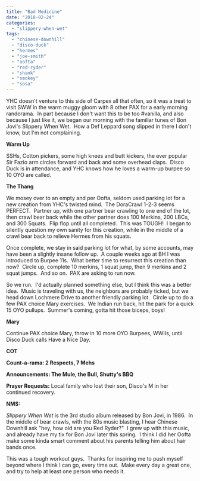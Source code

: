 ```yaml
---
title: "Bad Medicine"
date: "2018-02-24"
categories: 
  - "slippery-when-wet"
tags: 
  - "chinese-downhill"
  - "disco-duck"
  - "hermes"
  - "joe-smith"
  - "oofta"
  - "red-ryder"
  - "shank"
  - "smokey"
  - "sosa"
---
```


YHC doesn't venture to this side of Carpex all that often, so it was a treat to visit SWW in the warm muggy gloom with 8 other PAX for a early morning randorama.  In part because I don't want this to be too #vanilla, and also because I just like it, we began our morning with the familiar tunes of Bon Jovi's Slippery When Wet.  How a Def Leppard song slipped in there I don't know, but I'm not complaining.

**Warm Up**

SSHs, Cotton pickers, some high knees and butt kickers, the ever popular Sir Fazio arm circles forward and back and some overhead claps.  Disco Duck is in attendance, and YHC knows how he loves a warm-up burpee so 10 OYO are called.

**The Thang**

We mosey over to an empty and per Oofta, seldom used parking lot for a new creation from YHC's twisted mind.  The DoraCrawl 1-2-3 seems PERFECT.  Partner up, with one partner bear crawling to one end of the lot, then crawl bear back while the other partner does 100 Merkins, 200 LBCs, and 300 Squats.  Flip flop until all completed.  This was TOUGH!  I began to silently question my own sanity for this creation, while in the middle of a crawl bear back to relieve Hermes from his squats.

Once complete, we stay in said parking lot for what, by some accounts, may have been a slightly insane follow up.  A couple weeks ago at BH I was introduced to Burpee 11s.  What better time to resurrect this creation than now?  Circle up, complete 10 merkins, 1 squat jump, then 9 merkins and 2 squat jumps.  And so on.  PAX are asking to run now.

So we run.  I'd actually planned something else, but I think this was a better idea.  Music is traveling with us, the neighbors are probably ticked, but we head down Lochmere Drive to another friendly parking lot.  Circle up to do a few PAX choice Mary exercises.  We Indian run back, hit the park for a quick 15 OYO pullups.  Summer's coming, gotta hit those biceps, boys!

**Mary**

Continue PAX choice Mary, throw in 10 more OYO Burpees, WWIIs, until Disco Duck calls Have a Nice Day.

**COT**

**Count-a-rama: 2 Respects, 7 Mehs**

**Announcements: The Mule, the Bull, Shutty's BBQ**

**Prayer Requests:** Local family who lost their son, Disco's M in her continued recovery.

**NMS:**

_Slippery When Wet_ is the 3rd studio album released by Bon Jovi, in 1986.  In the middle of bear crawls, with the 80s music blasting, I hear Chinese Downhill ask "hey, how old are you Red Ryder?"  I grew up with this music, and already have my tix for Bon Jovi later this spring.  I think I did her Oofta make some kinda smart comment about his parents telling him about hair bands once.

This was a tough workout guys.  Thanks for inspiring me to push myself beyond where I think I can go, every time out.  Make every day a great one, and try to help at least one person who needs it.
